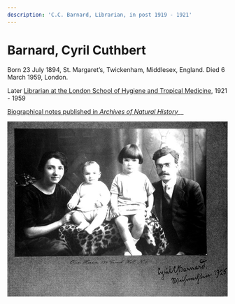```yaml
---
description: 'C.C. Barnard, Librarian, in post 1919 - 1921'
---
```


# Barnard, Cyril Cuthbert

Born 23 July 1894, St. Margaret’s, Twickenham, Middlesex, England. Died 6 March 1959, London.

Later [Librarian at the London School of Hygiene and Tropical Medicine](https://blogs.lshtm.ac.uk/library/2016/05/05/cyril-cuthbert-barnard-1894-1959-librarian-and-the-wedgwood-pottery-connection/), 1921 - 1959

[Biographical notes published in _Archives of Natural History_](https://www.euppublishing.com/doi/full/10.3366/anh.2019.0567)\_\_

![C.C.Barnard &amp; family, 1925: L0021119](../../../.gitbook/assets/ccbarnard.jpg)

